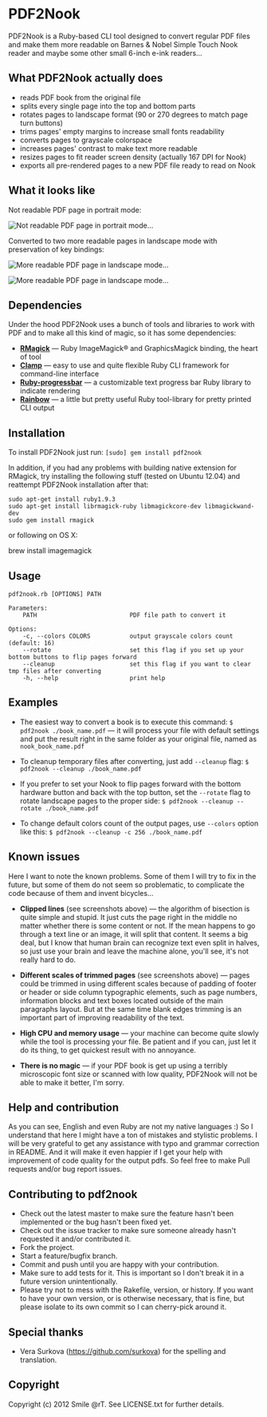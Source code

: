 PDF2Nook
=========

PDF2Nook is a Ruby-based CLI tool designed to convert regular PDF files and make them more readable on Barnes & Nobel Simple Touch Nook reader and maybe some other small 6-inch e-ink readers…

What PDF2Nook actually does
-----------

  - reads PDF book from the original file
  - splits every single page into the top and bottom parts
  - rotates pages to landscape format (90 or 270 degrees to match page turn buttons)
  - trims pages' empty margins to increase small fonts readability
  - converts pages to grayscale colorspace
  - increases pages' contrast to make text more readable
  - resizes pages to fit reader screen density (actually 167 DPI for Nook)
  - exports all pre-rendered pages to a new PDF file ready to read on Nook

What it looks like
-----------

Not readable PDF page in portrait mode:

![Not readable PDF page in portrait mode…](http://i.imgur.com/3TG53.png "Not readable PDF page in portrait mode…")

Converted to two more readable pages in landscape mode with preservation of key bindings:

![More readable PDF page in landscape mode…](http://i.imgur.com/XuBxf.png "More readable PDF page in landscape mode…")

![More readable PDF page in landscape mode…](http://i.imgur.com/iI3Ry.png "More readable PDF page in landscape mode…")


Dependencies
-----------

Under the hood PDF2Nook uses a bunch of tools and libraries to work with PDF and to make all this kind of magic, so it has some dependencies:

  - [**RMagick**](http://rmagick.rubyforge.org/) — Ruby ImageMagick® and GraphicsMagick binding, the heart of tool
  - [**Clamp**](https://github.com/mdub/clamp) — easy to use and quite flexible Ruby CLI framework for command-line interface
  - [**Ruby-progressbar**](https://github.com/jfelchner/ruby-progressbar) — a customizable text progress bar Ruby library to indicate rendering
  - [**Rainbow**](https://github.com/sickill/rainbow) — a little but pretty useful Ruby tool-library for pretty printed CLI output

Installation
-----------

To install PDF2Nook just run:
`[sudo] gem install pdf2nook`

In addition, if you had any problems with building native extension for RMagick, try installing the following stuff (tested on Ubuntu 12.04) and reattempt PDF2Nook installation after that:

    sudo apt-get install ruby1.9.3
    sudo apt-get install librmagick-ruby libmagickcore-dev libmagickwand-dev
    sudo gem install rmagick

or following on OS X:

brew install imagemagick

Usage
-----------

    pdf2nook.rb [OPTIONS] PATH

    Parameters:
        PATH                          PDF file path to convert it

    Options:
        -c, --colors COLORS           output grayscale colors count (default: 16)
        --rotate                      set this flag if you set up your bottom buttons to flip pages forward
        --cleanup                     set this flag if you want to clear tmp files after converting
        -h, --help                    print help

Examples
-----------

+ The easiest way to convert a book is to execute this command:
`$ pdf2nook ./book_name.pdf` — it will process your file with default settings and put the result right in the same folder as your original file, named as `nook_book_name.pdf`

+ To cleanup temporary files after converting, just add `--cleanup` flag:
`$ pdf2nook --cleanup ./book_name.pdf`

+ If you prefer to set your Nook to flip pages forward with the bottom hardware button and back with the top button, set the `--rotate` flag to rotate landscape pages to the proper side:
`$ pdf2nook --cleanup --rotate ./book_name.pdf`

+ To change default colors count of the output pages, use `--colors`  option like this:
`$ pdf2nook --cleanup -c 256 ./book_name.pdf`


Known issues
-----------
Here I want to note the known problems. Some of them I will try to fix in the future, but some of them do not seem so problematic, to complicate the code because of them and invent bicycles…

* **Clipped lines** (see screenshots above) — the algorithm of bisection is quite simple and stupid. It just cuts the page right in the middle no matter whether there is some content or not. If the mean happens to go through a text line or an image, it will split that content. It seems a big deal, but I know that human brain can recognize text even split in halves, so just use your brain and leave the machine alone, you'll see, it's not really hard to do.

* **Different scales of trimmed pages** (see screenshots above) — pages could be trimmed in using different scales because of padding of footer or header or side column typographic elements, such as page numbers, information blocks and text boxes located outside of the main paragraphs layout. But at the same time blank edges trimming is an important part of improving readability of the text.

* **High CPU and memory usage** — your machine can become quite slowly while the tool is processing your file. Be patient and if you can, just let it do its thing, to get quickest result with no annoyance.

* **There is no magic** — if your PDF book is get up using a terribly microscopic font size or scanned with low quality, PDF2Nook will not be able to make it better, I'm sorry.

Help and contribution
-----------
As you can see, English and even Ruby are not my native languages :) So I understand that here I might have a ton of mistakes and stylistic problems. I will be very grateful to get any assistance with typo and grammar correction in README. And it will make it even happier if I get your help with improvement of code quality for the output pdfs. So feel free to make Pull requests and/or bug report issues.

Contributing to pdf2nook
-----------

* Check out the latest master to make sure the feature hasn't been implemented or the bug hasn't been fixed yet.
* Check out the issue tracker to make sure someone already hasn't requested it and/or contributed it.
* Fork the project.
* Start a feature/bugfix branch.
* Commit and push until you are happy with your contribution.
* Make sure to add tests for it. This is important so I don't break it in a future version unintentionally.
* Please try not to mess with the Rakefile, version, or history. If you want to have your own version, or is otherwise necessary, that is fine, but please isolate to its own commit so I can cherry-pick around it.


Special thanks
-----------

* Vera Surkova (https://github.com/surkova) for the spelling and translation.


Copyright
-----------

Copyright (c) 2012 Smile @rT. See LICENSE.txt for further details.
